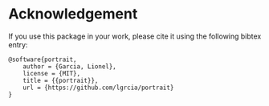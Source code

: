 # Acknowledgement

If you use this package in your work, please cite it using the following bibtex entry:

```
@software{portrait,
    author = {Garcia, Lionel},
    license = {MIT},
    title = {{portrait}},
    url = {https://github.com/lgrcia/portrait}
}
```